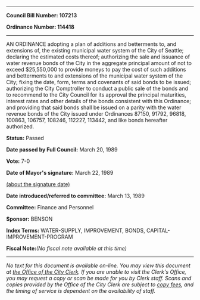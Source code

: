 

********

**Council Bill Number: 107213**
   
**Ordinance Number: 114418**
********

 AN ORDINANCE adopting a plan of additions and betterments to, and extensions of, the existing municipal water system of the City of Seattle; declaring the estimated costs thereof; authorizing the sale and issuance of water revenue bonds of the City in the aggregate principal amount of not to exceed $25,550,000 to provide moneys to pay the cost of such additions and betterments to and extensions of the municipal water system of the City; fixing the date, form, terms and covenants of said bonds to be issued; authorizing the City Comptroller to conduct a public sale of the bonds and to recommend to the City Council for its approval the principal maturities, interest rates and other details of the bonds consistent with this Ordinance; and providing that said bonds shall be issued on a parity with the water revenue bonds of the City issued under Ordinances 87150, 91792, 96818, 100863, 106757, 108246, 112227, 113442, and like bonds hereafter authorized.

**Status:** Passed
   
**Date passed by Full Council:** March 20, 1989
   
**Vote:** 7-0
   
**Date of Mayor's signature:** March 22, 1989
   
[(about the signature date)](/~public/approvaldate.htm)
   
   
   
**Date introduced/referred to committee:** March 13, 1989
   
**Committee:** Finance and Personnel
   
**Sponsor:** BENSON
   
   
**Index Terms:** WATER-SUPPLY, IMPROVEMENT, BONDS, CAPITAL-IMPROVEMENT-PROGRAM

**Fiscal Note:**_(No fiscal note available at this time)_
********

_No text for this document is available on-line. You may view this document at [the Office of the City Clerk](http://www.seattle.gov/leg/clerk/contactUs.htm). If you are unable to visit the Clerk's Office, you may request a copy or scan be made for you by Clerk staff. Scans and copies provided by the Office of the City Clerk are subject to [copy fees](http://clerk.seattle.gov/~public/clerkfees.htm), and the timing of service is dependent on the availability of staff._

